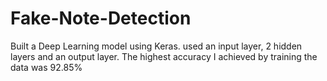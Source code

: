 # Fake-Note-Detection
Built a Deep Learning model using Keras. used an input layer, 2 hidden layers and an output layer. The highest accuracy I achieved by training the data was 92.85%
